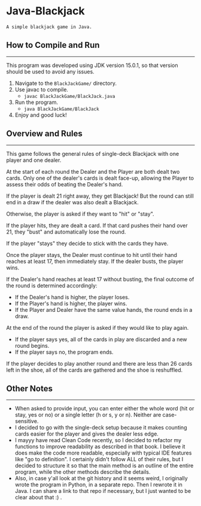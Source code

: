 # Java-Blackjack
    A simple blackjack game in Java.


## How to Compile and Run
---
This program was developed using JDK version 15.0.1, so that version should be used to avoid any issues. 

1. Navigate to the `BlackJackGame/` directory.
1. Use javac to compile.
    - `javac BlackJackGame/BlackJack.java`
1. Run the program. 
    - `java BlackJackGame/BlackJack` 
1. Enjoy and good luck! 


## Overview and Rules
---
This game follows the general rules of single-deck Blackjack with one player and one dealer.

At the start of each round the Dealer and the Player are both dealt two cards. Only one of the dealer's cards is dealt face-up, allowing the Player to assess their odds of beating the Dealer's hand.

If the player is dealt 21 right away, they get Blackjack! But the round can still end in a draw if the dealer was also dealt a Blackjack. 

Otherwise, the player is asked if they want to "hit" or "stay". 

If the player hits, they are dealt a card. If that card pushes their hand over 21, they "bust" and automatically lose the round. 

If the player "stays" they decide to stick with the cards they have. 

Once the player stays, the Dealer must continue to hit until their hand reaches at least 17, then immediately stay. If the dealer busts, the player wins. 

If the Dealer's hand reaches at least 17 without busting, the final outcome of the round is determined accordingly:
- If the Dealer's hand is higher, the player loses.
- If the Player's hand is higher, the player wins.
- If the Player and Dealer have the same value hands, the round ends in a draw. 

At the end of the round the player is asked if they would like to play again. 
- If the player says yes, all of the cards in play are discarded and a new round begins. 
- If the player says no, the program ends. 

If the player decides to play another round and there are less than 26 cards left in the shoe, all of the cards are gathered and the shoe is reshuffled. 


## Other Notes
---
- When asked to provide input, you can enter either the whole word (hit or stay, yes or no) or a single letter (h or s, y or n). Neither are case-sensitive.
- I decided to go with the single-deck setup because it makes counting cards easier for the player and gives the dealer less edge. 
- I mayyy have read Clean Code recently, so I decided to refactor my functions to improve readability as described in that book. I believe it does make the code more readable, especially with typical IDE features like "go to definition". I certainly didn't follow ALL of their rules, but I decided to structure it so that the main method is an outline of the entire program, while the other methods describe the details. 
- Also, in case y'all look at the git history and it seems weird, I originally wrote the program in Python, in a separate repo. Then I rewrote it in Java. I can share a link to that repo if necessary, but I just wanted to be clear about that :) . 